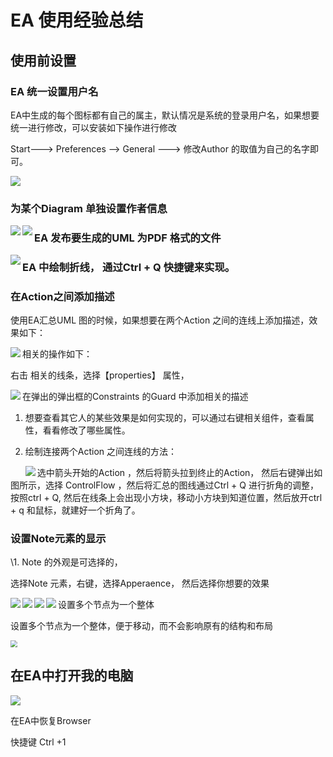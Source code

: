 # EA 使用经验总结

## 使用前设置

### EA 统一设置用户名

EA中生成的每个图标都有自己的属主，默认情况是系统的登录用户名，如果想要统一进行修改，可以安装如下操作进行修改

Start---> Preferences --> General ---> 修改Author 的取值为自己的名字即可。



<img src="./pic/00_comm/001_EA统一设置用户名_20220316.png">





### 为某个Diagram 单独设置作者信息

<img src=".\pic\00_comm\003_EA中为Diagram Notes单独设置Author中的信息_20220923.png.png" align="left">



<img src=".\pic\00_comm\002_EA中为Diagram Notes单独设置Author中的信息_20220923.png" align="left">



### EA 发布要生成的UML 为PDF 格式的文件

<img src="./pic/00_comm/004_打印图片为pdf.png" align="left">



###  EA 中绘制折线， 通过Ctrl + Q 快捷键来实现。 



### 在Action之间添加描述

使用EA汇总UML 图的时候，如果想要在两个Action 之间的连线上添加描述，效果如下：

<img src="./pic/00_comm/005_Action连线之间添加描述.png" align="left">



相关的操作如下：

右击 相关的线条，选择【properties】 属性， 

<img src="./pic/00_comm/006_Action连线之间添加描述.png" align="left">

在弹出的弹出框的Constraints 的Guard 中添加相关的描述

 

 

1. 想要查看其它人的某些效果是如何实现的，可以通过右键相关组件，查看属性，看看修改了哪些属性。 

2. 绘制连接两个Action 之间连线的方法：

   <img src="./pic/00_comm/007_查看属性的设置方式.png" align="left">

选中箭头开始的Action ，然后将箭头拉到终止的Action， 然后右键弹出如图所示，选择 ControlFlow ，然后将汇总的图线通过Ctrl +  Q 进行折角的调整，按照ctrl + Q, 然后在线条上会出现小方块，移动小方块到知道位置，然后放开ctrl + q 和鼠标，就建好一个折角了。 





### 设置Note元素的显示

\1. Note 的外观是可选择的，

选择Note 元素，右键，选择Apperaence， 然后选择你想要的效果

<img src="./pic/00_comm/008_Note外形显示.png" align="left">

<img src="./pic/00_comm/008_Note外形显示_2.png" align="left">

<img src="./pic/00_comm/008_Note外形显示_3.png" align="left">

<img src="./pic/00_comm/008_Note外形显示_4.png" align="left">



设置多个节点为一个整体

设置多个节点为一个整体，便于移动，而不会影响原有的结构和布局

<img src="./pic/00_comm/009_设置多个节点为一个整体_v20231019.png" style="zoom:67%;" />



## 在EA中打开我的电脑

<img src="./pic/01_在EA中打开我的电脑_20231109224820.png"/>



在EA中恢复Browser 

快捷键 Ctrl +1





